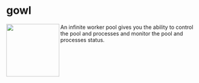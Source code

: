 # gowl
<div align="center">
<a href="url"><img src="https://github.com/hamed-yousefi/gowl/blob/master/docs/images/icon.png" align="left" width="140" ></a>
</div>
An infinite worker pool gives you the ability to control the pool and processes and monitor the pool and processes status.

